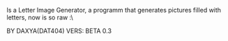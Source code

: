 Is a Letter Image Generator, a programm that generates pictures filled with letters, now is so raw :\

BY DAXYA(DAT404)
VERS: BETA 0.3
